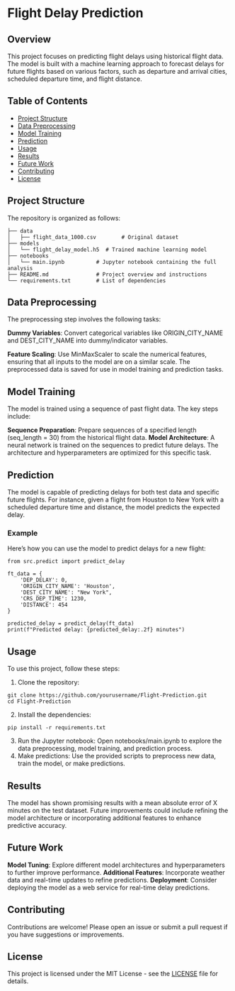 # Flight Delay Prediction

## Overview

This project focuses on predicting flight delays using historical flight data. The model is built with a machine learning approach to forecast delays for future flights based on various factors, such as departure and arrival cities, scheduled departure time, and flight distance.

## Table of Contents

- [Project Structure](https://github.com/myselfRaifMondal/Flight-Prediction/edit/main/README.md#project-structure)
- [Data Preprocessing](https://github.com/myselfRaifMondal/Flight-Prediction/edit/main/README.md#data-preprocessing)
- [Model Training](https://github.com/myselfRaifMondal/Flight-Prediction/edit/main/README.md#model-training)
- [Prediction](https://github.com/myselfRaifMondal/Flight-Prediction/edit/main/README.md#prediction)
- [Usage](https://github.com/myselfRaifMondal/Flight-Prediction/edit/main/README.md#usage)
- [Results](https://github.com/myselfRaifMondal/Flight-Prediction/edit/main/README.md#results)
- [Future Work](https://github.com/myselfRaifMondal/Flight-Prediction/edit/main/README.md#future-work)
- [Contributing](https://github.com/myselfRaifMondal/Flight-Prediction/edit/main/README.md#contributing)
- [License](https://github.com/myselfRaifMondal/Flight-Prediction/edit/main/README.md#license)

## Project Structure

The repository is organized as follows:
```
├── data
│   ├── flight_data_1000.csv        # Original dataset
├── models
│   └── flight_delay_model.h5  # Trained machine learning model
├── notebooks
│   └── main.ipynb          # Jupyter notebook containing the full analysis
├── README.md               # Project overview and instructions
└── requirements.txt        # List of dependencies
```
## Data Preprocessing

The preprocessing step involves the following tasks:

**Dummy Variables**: Convert categorical variables like ORIGIN_CITY_NAME and DEST_CITY_NAME into dummy/indicator variables.

**Feature Scaling**: Use MinMaxScaler to scale the numerical features, ensuring that all inputs to the model are on a similar scale.
The preprocessed data is saved for use in model training and prediction tasks.

## Model Training

The model is trained using a sequence of past flight data. The key steps include:

**Sequence Preparation**: Prepare sequences of a specified length (seq_length = 30) from the historical flight data.
**Model Architecture**: A neural network is trained on the sequences to predict future delays. The architecture and hyperparameters are optimized for this specific task.

## Prediction

The model is capable of predicting delays for both test data and specific future flights. For instance, given a flight from Houston to New York with a scheduled departure time and distance, the model predicts the expected delay.

### Example
Here’s how you can use the model to predict delays for a new flight:
```
from src.predict import predict_delay

ft_data = {
    'DEP_DELAY': 0,
    'ORIGIN_CITY_NAME': 'Houston',
    'DEST_CITY_NAME': "New York",
    'CRS_DEP_TIME': 1230,
    'DISTANCE': 454
}

predicted_delay = predict_delay(ft_data)
print(f"Predicted delay: {predicted_delay:.2f} minutes")
```
## Usage

To use this project, follow these steps:

1. Clone the repository:
```
git clone https://github.com/yourusername/Flight-Prediction.git
cd Flight-Prediction
```
2. Install the dependencies:
```
pip install -r requirements.txt
```
3. Run the Jupyter notebook:
Open notebooks/main.ipynb to explore the data preprocessing, model training, and prediction process.
4. Make predictions:
Use the provided scripts to preprocess new data, train the model, or make predictions.

## Results

The model has shown promising results with a mean absolute error of X minutes on the test dataset. Future improvements could include refining the model architecture or incorporating additional features to enhance predictive accuracy.

## Future Work

**Model Tuning**: Explore different model architectures and hyperparameters to further improve performance.
**Additional Features**: Incorporate weather data and real-time updates to refine predictions.
**Deployment**: Consider deploying the model as a web service for real-time delay predictions.

## Contributing

Contributions are welcome! Please open an issue or submit a pull request if you have suggestions or improvements.

## License

This project is licensed under the MIT License - see the [LICENSE](LICENSE) file for details.
